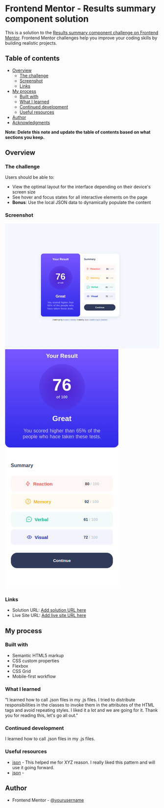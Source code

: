 # Frontend Mentor - Results summary component solution

This is a solution to the [Results summary component challenge on Frontend Mentor](https://www.frontendmentor.io/challenges/results-summary-component-CE_K6s0maV). Frontend Mentor challenges help you improve your coding skills by building realistic projects. 

## Table of contents

- [Overview](#overview)
  - [The challenge](#the-challenge)
  - [Screenshot](#screenshot)
  - [Links](#links)
- [My process](#my-process)
  - [Built with](#built-with)
  - [What I learned](#what-i-learned)
  - [Continued development](#continued-development)
  - [Useful resources](#useful-resources)
- [Author](#author)
- [Acknowledgments](#acknowledgments)

**Note: Delete this note and update the table of contents based on what sections you keep.**

## Overview

### The challenge

Users should be able to:

- View the optimal layout for the interface depending on their device's screen size
- See hover and focus states for all interactive elements on the page
- **Bonus**: Use the local JSON data to dynamically populate the content

### Screenshot

![Desktop screenshot](./screenshot/desktop.png)
![Mobile screenshot](./screenshot/mobile.png)


### Links

- Solution URL: [Add solution URL here](https://github.com/eurekaInfinity/challengefrontend/tree/main/frontMaster/results-summary-component-main)
- Live Site URL: [Add live site URL here](https://eurekainfinity.github.io/challengefrontend/frontMaster/results-summary-component-main/index)

## My process

### Built with

- Semantic HTML5 markup
- CSS custom properties
- Flexbox
- CSS Grid
- Mobile-first workflow


### What I learned

"I learned how to call .json files in my .js files. I tried to distribute responsibilities in the classes to invoke them in the attributes of the HTML tags and avoid repeating styles. I liked it a lot and we are going for it. Thank you for reading this, let's go all out."

### Continued development

I learned how to call .json files in my .js files.

### Useful resources

- [json](https://v8.dev/features/import-assertions) - This helped me for XYZ reason. I really liked this pattern and will use it going forward.
- [json](https://developer.mozilla.org/en-US/docs/Web/HTML/Element/script#module_fallback) - 


## Author

- Frontend Mentor - [@yourusername](https://www.frontendmentor.io/profile/Causil)


